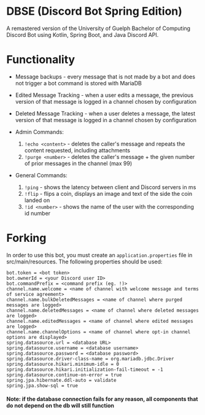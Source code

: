 # DBSE (Discord Bot Spring Edition)
A remastered version of the University of Guelph Bachelor of Computing Discord Bot using Kotlin, Spring Boot, and Java Discord API.

# Functionality
* Message backups - every message that is not made by a bot and does not trigger a bot command is stored with MariaDB
* Edited Message Tracking - when a user edits a message, the previous version of that message is logged in a channel chosen by configuration
* Deleted Message Tracking - when a user deletes a message, the latest version of that message is logged in a channel chosen by configuration
* Admin Commands:

  1. `!echo <content>` - deletes the caller's message and repeats the content requested, including attachments
  2. `!purge <number>` - deletes the caller's message + the given number of prior messages in the channel (max 99)
  
* General Commands:

  1. `!ping` - shows the latency between client and Discord servers in ms
  2. `!flip` - flips a coin, displays an image and text of the side the coin landed on
  3. `!id <number>` - shows the name of the user with the corresponding id number

# Forking
In order to use this bot, you must create an `application.properties` file in src/main/resources. The following properties should be used:

```
bot.token = <bot token>
bot.ownerId = <your Discord user ID>
bot.commandPrefix = <command prefix (eg. !)>
channel.name.welcome = <name of channel with welcome message and terms of service agreement>
channel.name.bulkDeletedMessages = <name of channel where purged messages are logged>
channel.name.deletedMessages = <name of channel where deleted messages are logged>
channel.name.editedMessages = <name of channel where edited messages are logged>
channel.name.channelOptions = <name of channel where opt-in channel options are displayed>
spring.datasource.url = <database URL>
spring.datasource.username = <database username>
spring.datasource.password = <database password>
spring.datasource.driver-class-name = org.mariadb.jdbc.Driver
spring.datasource.hikari.minimum-idle = 0
spring.datasource.hikari.initialization-fail-timeout = -1
spring.datasource.continue-on-error = true
spring.jpa.hibernate.ddl-auto = validate
spring.jpa.show-sql = true
```

#### Note: if the database connection fails for any reason, all components that do not depend on the db will still function
